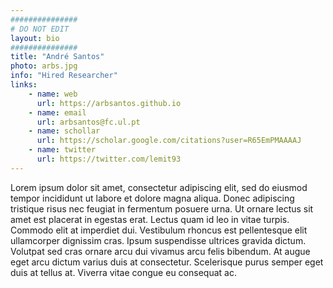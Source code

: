 ```yaml
---
###############
# DO NOT EDIT
layout: bio
###############
title: "André Santos"
photo: arbs.jpg
info: "Hired Researcher"
links:
    - name: web
      url: https://arbsantos.github.io
    - name: email
      url: arbsantos@fc.ul.pt
    - name: schollar
      url: https://scholar.google.com/citations?user=R65EmPMAAAAJ
    - name: twitter
      url: https://twitter.com/lemit93
---
```


Lorem ipsum dolor sit amet, consectetur adipiscing elit, sed do eiusmod tempor incididunt ut labore et dolore magna aliqua. Donec adipiscing tristique risus nec feugiat in fermentum posuere urna. Ut ornare lectus sit amet est placerat in egestas erat. Lectus quam id leo in vitae turpis. Commodo elit at imperdiet dui. Vestibulum rhoncus est pellentesque elit ullamcorper dignissim cras. Ipsum suspendisse ultrices gravida dictum. Volutpat sed cras ornare arcu dui vivamus arcu felis bibendum. At augue eget arcu dictum varius duis at consectetur. Scelerisque purus semper eget duis at tellus at. Viverra vitae congue eu consequat ac.
